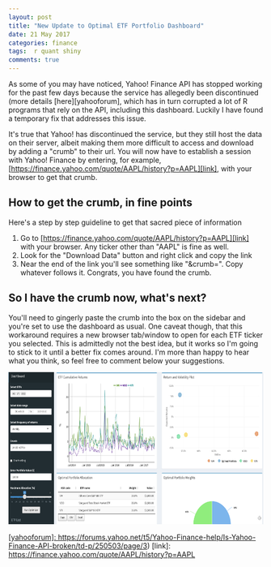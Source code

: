 ```yaml
---
layout: post
title: "New Update to Optimal ETF Portfolio Dashboard"
date: 21 May 2017
categories: finance
tags:  r quant shiny
comments: true
---
```




As some of you may have noticed, Yahoo! Finance API has stopped working for the past few days because the service has allegedly been discontinued (more details [here][yahooforum], which has in turn corrupted a lot of R programs that rely on the API, including this dashboard. Luckily I have found a temporary fix that addresses this issue.
<br>

It's true that Yahoo! has discontinued the service, but they still host the data on their server, albeit making them more difficult to access and download by adding a "crumb" to their url. You will now have to establish a session with Yahoo! Finance by entering, for example, [https://finance.yahoo.com/quote/AAPL/history?p=AAPL][link], with your browser to get that crumb. 

## How to get the crumb, in fine points

Here's a step by step guideline to get that sacred piece of information

1. Go to [https://finance.yahoo.com/quote/AAPL/history?p=AAPL][link] with your browser. Any ticker other than "AAPL" is fine as well.
2. Look for the "Download Data" button and right click and copy the link
3. Near the end of the link you'll see something like "&crumb=". Copy whatever follows it. Congrats, you have found the crumb.

## So I have the crumb now, what's next?

You'll need to gingerly paste the crumb into the box on the sidebar and you're set to use the dashboard as usual. One caveat though, that this workaround requires a new browser tab/window to open for each ETF ticker you selected. This is admittedly not the best idea, but it works so I'm going to stick to it until a better fix comes around. I'm more than happy to hear what you think, so feel free to comment below your suggestions.

<a href="https://lhvan.shinyapps.io/ETF_Portfolio/"><img src="https://raw.githubusercontent.com/drawar/drawar.github.io/master/_posts/etf-portfolio-update.png" width="1200" height="300" />

[blog]: https://thedatagame.com.au/2016/12/24/a-single-index-model-shiny-app-for-etfs/
[yahooforum]: https://forums.yahoo.net/t5/Yahoo-Finance-help/Is-Yahoo-Finance-API-broken/td-p/250503/page/3)
[link]: https://finance.yahoo.com/quote/AAPL/history?p=AAPL